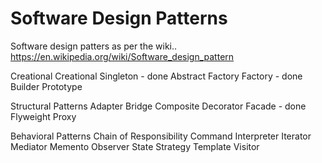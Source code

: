 # Software Design Patterns # 
Software design patters as per the wiki..
https://en.wikipedia.org/wiki/Software_design_pattern

Creational
    Creational
    Singleton - done
    Abstract Factory 
    Factory - done
    Builder
    Prototype
    
Structural Patterns
    Adapter
    Bridge
    Composite
    Decorator
    Facade -  done
    Flyweight
    Proxy
    
Behavioral Patterns
    Chain of Responsibility
    Command
    Interpreter
    Iterator
    Mediator
    Memento
    Observer
    State
    Strategy
    Template
    Visitor
